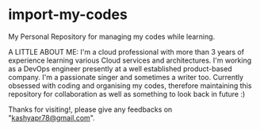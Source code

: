 # import-my-codes

My Personal Repository for managing my codes while learning.

A LITTLE ABOUT ME: 
I'm a cloud professional with more than 3 years of experience learning various Cloud services and architectures. I'm working as a DevOps engineer presently at a well established product-based company. I'm a passionate singer and sometimes a writer too. Currently obsessed with coding and organising my codes, therefore maintaining this repository for collaboration as well as something to look back in future :) 

Thanks for visiting!, please give any feedbacks on "kashyapr78@gmail.com".  
